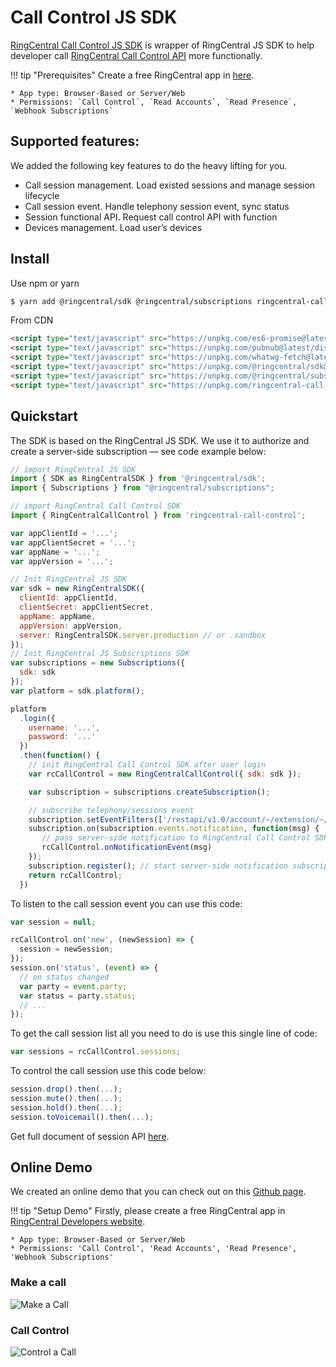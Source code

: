 # Call Control JS SDK

[RingCentral Call Control JS SDK](https://github.com/ringcentral/ringcentral-call-control-js) is wrapper of RingCentral JS SDK to help developer call [RingCentral Call Control API](https://developers.ringcentral.com/api-reference/Call-Control/) more functionally.

!!! tip "Prerequisites"
    Create a free RingCentral app in [here](https://developers.ringcentral.com/).

    * App type: Browser-Based or Server/Web
    * Permissions: `Call Control`, `Read Accounts`, `Read Presence`, `Webhook Subscriptions`
  
## Supported features:

We added the following key features to do the heavy lifting for you.

* Call session management. Load existed sessions and manage session lifecycle
* Call session event. Handle telephony session event, sync status
* Session functional API. Request call control API with function
* Devices management. Load user’s devices

## Install

Use npm or yarn

```bash
$ yarn add @ringcentral/sdk @ringcentral/subscriptions ringcentral-call-control
```

From CDN

```html
<script type="text/javascript" src="https://unpkg.com/es6-promise@latest/dist/es6-promise.auto.js"></script>
<script type="text/javascript" src="https://unpkg.com/pubnub@latest/dist/web/pubnub.js"></script>
<script type="text/javascript" src="https://unpkg.com/whatwg-fetch@latest/dist/fetch.umd.js"></script>
<script type="text/javascript" src="https://unpkg.com/@ringcentral/sdk@latest/dist/ringcentral.js"></script>
<script type="text/javascript" src="https://unpkg.com/@ringcentral/subscriptions@latest/dist/ringcentral-subscriptions.js"></script>
<script type="text/javascript" src="https://unpkg.com/ringcentral-call-control@0.2.1/build/index.js"></script>
```

## Quickstart

The SDK is based on the RingCentral JS SDK. We use it to authorize and create a server-side subscription — see code example below:

```js
// import RingCentral JS SDK
import { SDK as RingCentralSDK } from '@ringcentral/sdk';
import { Subscriptions } from "@ringcentral/subscriptions";

// import RingCentral Call Control SDK
import { RingCentralCallControl } from 'ringcentral-call-control';

var appClientId = '...'; 
var appClientSecret = '...';
var appName = '...';
var appVersion = '...';

// Init RingCentral JS SDK
var sdk = new RingCentralSDK({
  clientId: appClientId,
  clientSecret: appClientSecret,
  appName: appName,
  appVersion: appVersion,
  server: RingCentralSDK.server.production // or .sandbox
});
// Init RingCentral JS Subscriptions SDK 
var subscriptions = new Subscriptions({
  sdk: sdk
});
var platform = sdk.platform();

platform
  .login({
    username: '...',
    password: '...'
  })
  .then(function() {
    // init RingCentral Call Control SDK after user login
    var rcCallControl = new RingCentralCallControl({ sdk: sdk });

    var subscription = subscriptions.createSubscription();

    // subscribe telephony/sessions event
    subscription.setEventFilters(['/restapi/v1.0/account/~/extension/~/telephony/sessions']);
    subscription.on(subscription.events.notification, function(msg) {
       // pass server-side notification to RingCentral Call Control SDK
       rcCallControl.onNotificationEvent(msg)
    });
    subscription.register(); // start server-side notification subscription
    return rcCallControl;
  })
```

To listen to the call session event you can use this code:

```js
var session = null;

rcCallControl.on('new', (newSession) => {
  session = newSession;
});
session.on('status', (event) => {
  // on status changed
  var party = event.party;
  var status = party.status;
  // ...
});
```

To get the call session list all you need to do is use this single line of code:

```js
var sessions = rcCallControl.sessions;
```

To control the call session use this code below:

```js
session.drop().then(...);
session.mute().then(...);
session.hold().then(...);
session.toVoicemail().then(...);
```

Get full document of session API [here](https://github.com/ringcentral/ringcentral-call-control-js#session-api).

## Online Demo

We created an online demo that you can check out on this [Github page](https://ringcentral.github.io/ringcentral-call-control-js/).

!!! tip "Setup Demo"
    Firstly, please create a free RingCentral app in [RingCentral Developers website](https://developers.ringcentral.com/).

    * App type: Browser-Based or Server/Web
    * Permissions: 'Call Control', 'Read Accounts', 'Read Presence', 'Webhook Subscriptions'

### Make a call

![Make a Call](../../img/callcontroljssdk-demo-make-call.png)

### Call Control

![Control a Call](../../img/callcontroljssdk-demo-call-control.jpg)
